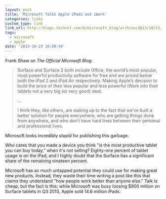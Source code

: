 ```yaml
---
layout: post
title: 'Microsoft Talks Apple iPads and iWork'
categories: links
custom_type: link
link_url: http://blogs.technet.com/b/microsoft_blog/archive/2013/10/23/apples-and-oranges.aspx
tags:
  - microsoft
  - apple
date: '2013-10-23 16:30:34'
---
```

Frank Shaw on *The Official Microsoft Blog*:

>Surface and Surface 2 both include Office, the world’s most popular, most powerful productivity software for free and are priced below both the iPad 2 and iPad Air respectively. Making Apple’s decision to build the price of their less popular and less powerful iWork into their tablets not a very big (or very good) deal.
>
>…
>
>I think they, like others, are waking up to the fact that we’ve built a better solution for people everywhere, who are getting things done from anywhere, and who don’t have hard lines between their personal and professional lives.

Microsoft looks incredibly stupid for publishing this garbage.

Who cares that you made a device you think "is the most productive tablet you can buy today," when it's not selling? Eighty-one percent of tablet usage is on the iPad, and I highly doubt that the Surface has a significant share of the remaining nineteen percent.

Microsoft has so much untapped potential they could use for making great new products. Instead, they waste their time writing a post like this that claims they understand "how people work better than anyone else." Talk is cheap, but the fact is this: while Microsoft was busy loosing $900 million on Surface tablets in Q3 2013, Apple sold 14.6 million iPads.
